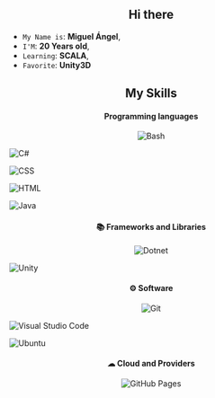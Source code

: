 <h2 align = "center">Hi there</h2>

* `My Name is`: **Miguel Ángel**,
* `I'M`: **20 Years old**,
* `Learning`: **SCALA**,
* `Favorite`: **Unity3D**

<h2 align = "center">My Skills</h2>

<h4 align = "center"> Programming languages</h4>

<p align = "center">
<img alt="Bash" src="https://img.shields.io/badge/Bash-121011.svg?logo=gnu-bash&logoColor=white"></a>

<img alt="C#" src="https://custom-icon-badges.demolab.com/badge/C%23-68217A.svg?logo=cs2&logoColor=white"></a>

<img alt="CSS" src="https://img.shields.io/badge/CSS-1572B6.svg?logo=css3&logoColor=white"></a>

<img alt="HTML" src="https://img.shields.io/badge/HTML-E34F26.svg?logo=html5&logoColor=white"></a>

<img alt="Java" src="https://custom-icon-badges.demolab.com/badge/Java-007396.svg?logo=java&logoColor=white"></a>
</p>

<h4 align = "center">📚 Frameworks and Libraries</h4>

<p align = "center">
<img alt="Dotnet" src="https://img.shields.io/badge/Dotnet-512BD4.svg?logo=dotnet&logoColor=white"></a>

<img alt="Unity" src="https://img.shields.io/badge/Unity-000000.svg?logo=unity&logoColor=white"></a>
</p>

<h4 align = "center">⚙ Software</h4>
<p align = "center">
<img alt="Git" src="https://img.shields.io/badge/Git-F05033.svg?logo=git&logoColor=white"></a>

<img alt="Visual Studio Code" src="https://img.shields.io/badge/Visual%20Studio%20Code-0078d7.svg?logo=visual-studio-code&logoColor=white"></a>

<img alt="Ubuntu" src="https://img.shields.io/badge/Ubuntu-E95420.svg?logo=ubuntu&logoColor=white"></a>
</p>

<h4 align = "center">☁ Cloud and Providers</h4>
<p align = "center">
<img alt="GitHub Pages" src="https://img.shields.io/badge/GitHub%20Pages-327FC7.svg?logo=github&logoColor=white"></a>
</p>
